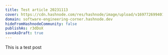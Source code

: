 ```yaml
---
title: Test article 20231113
cover: https://cdn.hashnode.com/res/hashnode/image/upload/v1697726994015/J1s4TfZO9.jpg?auto=format
domain: software-engineering-corner.hashnode.dev
hideFromHashnodeCommunity: false
publishAs: r3dDoX
saveAsDraft: true
---
```


This is a test post
